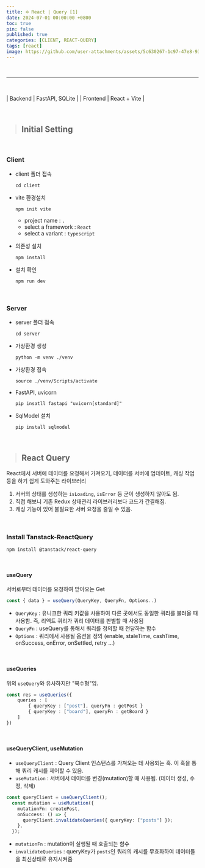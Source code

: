 ```yaml
---
title: 🔯 React | Query [1]
date: 2024-07-01 00:00:00 +0800
toc: true
pin: false
published: true
categories: [CLIENT, REACT-QUERY]
tags: [react]
image: https://github.com/user-attachments/assets/5c630267-1c97-47e8-93c7-03b0234c3b6e
---
```


<br>

---

<br>

| Backend | FastAPI, SQLite |
| Frontend | React + Vite    |

<br>

> ## Initial Setting

<br>

### Client

- client 폴더 접속

    ```shell
    cd client
    ```

- vite 환경설치

    ```shell
    npm init vite
    ```

    - project name : `.`
    - select a framework : `React`
    - select a variant : `typescript`


- 의존성 설치

    ```shell
    npm install
    ```


- 설치 확인

    ```shell
    npm run dev
    ```

<br>

### Server


- server 폴더 접속

    ```shell
    cd server
    ```

- 가상환경 생성

    ```shell
    python -m venv ./venv
    ```


- 가상환경 접속

    ```shell
    source ./venv/Scripts/activate
    ```


- FastAPI, uvicorn

    ```shell
    pip insatll fastapi "uvicorn[standard]"
    ```


- SqlModel 설치

    ```shell
    pip install sqlmodel
    ```


<br>

> ## React Query


React에서 서버에 데이터를 요청해서 가져오기, 데이터를 서버에 업데이트, 캐싱 작업 등을 하기 쉽게 도와주는 라이브러리

1. 서버의 상태를 생성하는 `isLoading`, `isError` 등 굳이 생성하지 않아도 됨.
2. 직접 해보니 기존 Redux 상태관리 라이브러리보다 코드가 간결해짐.
3. 캐싱 기능이 있어 불필요한 서버 요청을 줄일 수 있음.

<br>

### Install Tanstack-ReactQuery

```shell
npm install @tanstack/react-query
```

<br>

#### useQuery

서버로부터 데이터를 요청하여 받아오는 Get

```typescript
const { data } = useQuery(QueryKey, QueryFn, Options..)
```

  - `QueryKey` : 유니크한 쿼리 키값을 사용하여 다른 곳에서도 동일한 쿼리를 불러올 때 사용함. 즉, 리액트 쿼리가 쿼리 데이터를 판별할 때 사용됨
  - `QueryFn` : useQuery를 통해서 쿼리를 정의할 때 전달하는 함수
  - `Options` : 쿼리에서 사용될 옵션을 정의 (enable, staleTime, cashTime, onSuccess, onError, onSettled, retry ...)

<br>

#### useQueries

위의 `useQuery`와 유사하지만 "복수형"임.

```typescript
const res = useQueries({
    queries : [
        { queryKey : ["post"], queryFn : getPost }
        { queryKey : ["board"], queryFn : getBoard }
    ]
})
```

<br>

#### useQueryClient, useMutation

  - `useQueryClient` : Query Client 인스턴스를 가져오는 데 사용되는 훅. 이 훅을 통해 쿼리 캐시를 제어할 수 있음.
  - `useMutation` : 서버에서 데이터를 변경(mutation)할 때 사용됨. (데이터 생성, 수정, 삭제)

```typescript
const queryClient = useQueryClient();
  const mutation = useMutation({
    mutationFn: createPost,
    onSuccess: () => {
      queryClient.invalidateQueries({ queryKey: ["posts"] });
    },
  });
```

  - `mutationFn` : mutation이 실행될 때 호출되는 함수
  - `invalidateQueries` : queryKey가 `posts`인 쿼리의 캐시를 무효화하여 데이터들을 최신상태로 유지시켜줌

